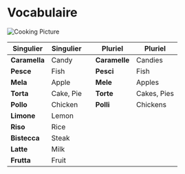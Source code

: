 # Vocabulaire
![Cooking Picture](http://img.over-blog-kiwi.com/0/57/43/14/20140206/ob_9b7fd2_antipasti-jpg)

|Singulier|Singulier||Pluriel| Pluriel|
|--|--|--|--|--|
|**Caramella**|Candy||**Caramelle**|Candies
|**Pesce** | Fish | |**Pesci** | Fish 
| **Mela** | Apple | | **Mele** | Apples
| **Torta** | Cake, Pie | | **Torte** | Cakes, Pies
| **Pollo** | Chicken | | **Polli** | Chickens
| **Limone** | Lemon
|**Riso** | Rice 
| **Bistecca** | Steak
| **Latte** | Milk
| **Frutta** | Fruit